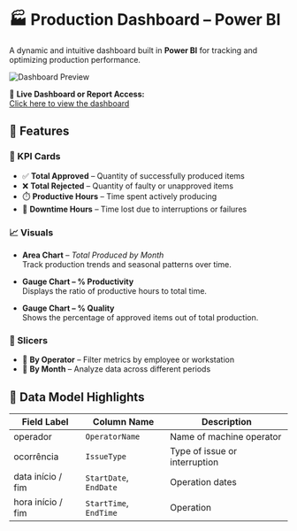 # 🏭 Production Dashboard – Power BI

A dynamic and intuitive dashboard built in **Power BI** for tracking and optimizing production performance.

![Dashboard Preview](https://github.com/user-attachments/assets/14349a85-5e0d-43e2-9519-b3f64ff80bf3)

🔗 **Live Dashboard or Report Access:**  
[Click here to view the dashboard](INSERT-YOUR-DASHBOARD-[[LINK-HERE](https://app.powerbi.com/view?r=eyJrIjoiYWRkNDc5ZWYtMjg0Mi00NjhiLTgzMGUtNDMyYTEyZDk0NTBkIiwidCI6IjY1OWNlMmI4LTA3MTQtNDE5OC04YzM4LWRjOWI2MGFhYmI1NyJ9)])

## 📌 Features

### 🎯 KPI Cards
- ✅ **Total Approved** – Quantity of successfully produced items
- ❌ **Total Rejected** – Quantity of faulty or unapproved items
- ⏱️ **Productive Hours** – Time spent actively producing
- 🛑 **Downtime Hours** – Time lost due to interruptions or failures

### 📈 Visuals
- **Area Chart** – *Total Produced by Month*  
  Track production trends and seasonal patterns over time.

- **Gauge Chart – % Productivity**  
  Displays the ratio of productive hours to total time.

- **Gauge Chart – % Quality**  
  Shows the percentage of approved items out of total production.

### 🧩 Slicers
- 👷 **By Operator** – Filter metrics by employee or workstation  
- 📅 **By Month** – Analyze data across different periods

## 🔧 Data Model Highlights

| Field Label           | Column Name         | Description                       |
|----------------------|---------------------|-----------------------------------|
| operador             | `OperatorName`      | Name of machine operator          |
| ocorrência           | `IssueType`         | Type of issue or interruption     |
| data início / fim    | `StartDate`, `EndDate` | Operation dates                |
| hora início / fim    | `StartTime`, `EndTime` | Operation
